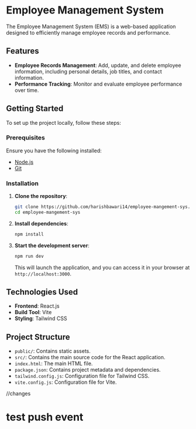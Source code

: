 # Employee Management System

The Employee Management System (EMS) is a web-based application designed to efficiently manage employee records and performance.

## Features

- **Employee Records Management**: Add, update, and delete employee information, including personal details, job titles, and contact information.
- **Performance Tracking**: Monitor and evaluate employee performance over time.

## Getting Started

To set up the project locally, follow these steps:

### Prerequisites
Ensure you have the following installed:
- [Node.js](https://nodejs.org/)
- [Git](https://git-scm.com/)

### Installation

1. **Clone the repository**:
   ```bash
   git clone https://github.com/harishbawari14/employee-mangement-sys.git
   cd employee-mangement-sys
   ```

2. **Install dependencies**:
   ```bash
   npm install
   ```

3. **Start the development server**:
   ```bash
   npm run dev
   ```
   This will launch the application, and you can access it in your browser at `http://localhost:3000`.

## Technologies Used

- **Frontend**: React.js
- **Build Tool**: Vite
- **Styling**: Tailwind CSS

## Project Structure

- `public/`: Contains static assets.
- `src/`: Contains the main source code for the React application.
- `index.html`: The main HTML file.
- `package.json`: Contains project metadata and dependencies.
- `tailwind.config.js`: Configuration file for Tailwind CSS.
- `vite.config.js`: Configuration file for Vite.

//changes
# test push event



